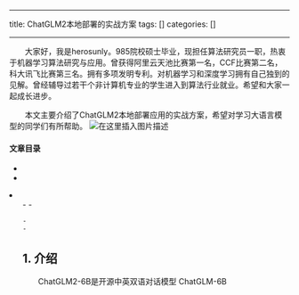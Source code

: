 
--- 
title:  ChatGLM2本地部署的实战方案 
tags: []
categories: [] 

---
  大家好，我是herosunly。985院校硕士毕业，现担任算法研究员一职，热衷于机器学习算法研究与应用。曾获得阿里云天池比赛第一名，CCF比赛第二名，科大讯飞比赛第三名。拥有多项发明专利。对机器学习和深度学习拥有自己独到的见解。曾经辅导过若干个非计算机专业的学生进入到算法行业就业。希望和大家一起成长进步。

  本文主要介绍了ChatGLM2本地部署应用的实战方案，希望对学习大语言模型的同学们有所帮助。 <img src="https://img-blog.csdnimg.cn/e6c48f442afb49d5ae1a983bae2b075c.png#pic_center" alt="在这里插入图片描述">



#### 文章目录

  - 
  - 
  <li>
   <ul>
    - 
    - 
   
    - 
    - 
   


## 1. 介绍

  ChatGLM2-6B是开源中英双语对话模型 ChatGLM-6B
